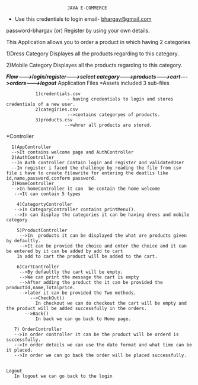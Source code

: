                            JAVA E-COMMERCE
- Use this credentials to login
email- bhargav@gmail.com

password-bhargav
(or) 
Register by using your own details.

This Application allows you to order a product in which having 2 categories 

1)Dress Category
        Displayes all the products regarding to this category.

2)Mobile Category
         Displayes all the products regarding to this category.

*******Flow--->login/register--->select category--->products--->cart--->orders--->logout*******
Application Files
*Assets
included 3 sub-files

               1)credentials.csv
                           - having credentials to login and stores credentials of a new user.
               2)categiries.csv
                           -->contains categoryes of products.
               3)products.csv
                          -->whrer all products are stored.
*Controller

      1)AppController
      -->It contains welcome page and AuthController
      2)AuthController
      --In Auth controller Contain login and register and validatedUser
      --In register i faced the challenge by reading the file from csv file i have to create filewrite for entering the deatlis like id,name,password,conform password.
      3)HomeController
      -->In homeController it can  be contain the home welcome
       -->It can contain 5 types
      
        4)CategortyController
       -->In CategoryController contains printMenu().
       -->In can display the categories it can be having dress and mobile category
     
        5)ProductController
         -->In  products it can be displayed the what are products given by defaultly.
         -->It can be provied the choice and enter the choice and it can be entered by it can be added by add to cart
        In add to cart the product will be added to the cart.
    
        6)CartController
         -->By defaultly the cart will be empty.
         -->We can print the message the cart is empty
         -->After adding the product the it can be provided the productId,name,Totalprice.
         -->later it can be provided the Two methods.
             -->CheckOut()
               In checkout we can do checkout the cart will be empty and the product will be added successfully in the orders.
           -->Back()
               In back we can go back to Home page.
   
       7) OrderController
       -->In order controller it can be the product will be orderd is successfully.
       -->In order details we can use the date format and what time can be it placed.
       -->In order we can go back the order will be placed successfully.


    Logout
       In logout we can go back to the login


